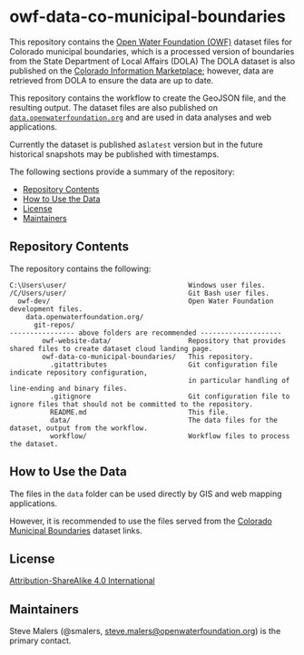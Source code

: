# owf-data-co-municipal-boundaries #

This repository contains the [Open Water Foundation (OWF)](https://openwaterfoundation.org)
dataset files for Colorado municipal boundaries,
which is a processed version of boundaries from the State Department of Local Affairs (DOLA)
The DOLA dataset is also published on the
[Colorado Information Marketplace](https://data.colorado.gov/Local-Aggregation/Municipal-Boundaries-in-Colorado/u943-ics6);
however, data are retrieved from DOLA to ensure the data are up to date.

This repository contains the workflow to create the GeoJSON file, and the resulting output.
The dataset files are also published on
[`data.openwaterfoundation.org`](https://data.openwaterfoundation.org)
and are used in data analyses and web applications.

Currently the dataset is published as`latest` version but in the future
historical snapshots may be published with timestamps.

The following sections provide a summary of the repository:

* [Repository Contents](#repository-contents)
* [How to Use the Data](#how-to-use-the-data)
* [License](#license)
* [Maintainers](#maintainers)

## Repository Contents ##

The repository contains the following:

```text
C:\Users\user/                              Windows user files.
/C/Users/user/                              Git Bash user files.
  owf-dev/                                  Open Water Foundation development files.
    data.openwaterfoundation.org/
      git-repos/
---------------- above folders are recommended --------------------
        owf-website-data/                   Repository that provides shared files to create dataset cloud landing page.
        owf-data-co-municipal-boundaries/   This repository.
          .gitattributes                    Git configuration file indicate repository configuration,
                                            in particular handling of line-ending and binary files.
          .gitignore                        Git configuration file to ignore files that should not be committed to the repository.
          README.md                         This file.
          data/                             The data files for the dataset, output from the workflow.
          workflow/                         Workflow files to process the dataset.
```

## How to Use the Data ##

The files in the `data` folder can be used directly by GIS and web mapping applications.

However, it is recommended to use the files served from the
[Colorado Municipal Boundaries](https://data.openwaterfoundation.org/state/co/dola/municipal-boundaries/) dataset links.

## License ##

[Attribution-ShareAlike 4.0 International](https://creativecommons.org/licenses/by-sa/4.0/)

## Maintainers ##

Steve Malers (@smalers, steve.malers@openwaterfoundation.org) is the primary contact.
